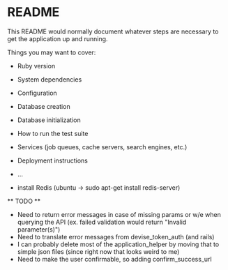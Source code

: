 # README

This README would normally document whatever steps are necessary to get the
application up and running.

Things you may want to cover:

* Ruby version

* System dependencies

* Configuration

* Database creation

* Database initialization

* How to run the test suite

* Services (job queues, cache servers, search engines, etc.)

* Deployment instructions

* ...
* install Redis (ubuntu -> sudo apt-get install redis-server)



** TODO **

- Need to return error messages in case of missing params or w/e when querying the API (ex. failed validation would return "Invalid parameter(s)")
- Need to translate error messages from devise_token_auth (and rails)
- I can probably delete most of the application_helper by moving that to simple json files (since right now that looks weird to me)
- Need to make the user confirmable, so adding confirm_success_url